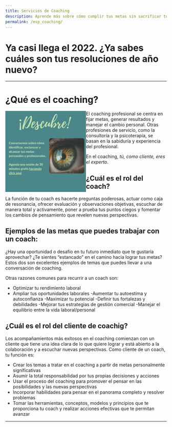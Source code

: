 ```yaml
---
title: Servicios de Coaching
description: Aprende más sobre cómo cumplir tus metas sin sacrificar tu bienestar
permalink: /esp_coaching/
--- 
```

# Ya casi llega el 2022. ¿Ya sabes cuáles son tus resoluciones de año nuevo?

<object data="/assets/files/newyearresolutions.pdf" width="500" height="500" type='application/pdf'></object>

---

# ¿Qué es el coaching?

<a href='https://discover-vmorah.youcanbook.me/' > <img align='left' src='/assets/images/Discover/ESP_Discover.png' width='50%' > </a> El coaching profesional se centra en fijar metas, generar resultados y manejar el cambio personal. Otras profesiones de servicio, como la consultoría y la psicoterapia, se basan en la sabiduría y experiencia del profesional. 

En el coaching, *tú, como cliente, eres el experto*. 

## ¿Cuál es el rol del coach?
La función de tu coach es hacerte preguntas poderosas, actuar como caja de resonancia, ofrecer evaluación y observaciones objetivas, escuchar de manera total y activamente, poner a prueba tus puntos ciegos y fomentar los cambios de pensamiento que revelen nuevas perspectivas.


## Ejemplos de las metas que puedes trabajar con un coach:
¿Hay una oportunidad o desafío en tu futuro inmediato que te gustaría aprovechar? ¿Te sientes “estancado” en el camino hacia lograr tus metas? Estos dos son excelentes ejemplos de temas que puedes llevar a una conversación de coaching.

Otras razones comunes para recurrir a un coach son:
- Optimizar tu rendimiento laboral 
- Ampliar tus oportunidades laborales
-Aumentar tu autoestima y autoconfianza
-Maximizar tu potencial
-Definir tus fortalezas y debilidades
-Mejorar tus estrategias de gestión comercial
-Manejar el equilibrio entre la vida laboral/personal

## ¿Cuál es el rol del cliente de coachig?

Los acompañamientos más exitosos en el coaching comienzan con un cliente que tiene una idea clara de lo que quiere lograr y está abierto a la colaboración y a escuchar nuevas perspectivas. Como cliente de un coach, tu función es:

- Crear los temas a tratar en el coaching a partir de metas personalmente significativas
- Asumir la total responsabilidad por tus propias decisiones y acciones
- Usar el proceso del coaching para promover el pensar en las posibilidades y las nuevas perspectivas
- Incorporar habilidades para pensar en el panorama completo y resolver problemas
- Tomar las herramientas, conceptos, modelos y principios que te proporciona tu coach y realizar acciones efectivas que te permitan avanzar

---
<div data-iframe-width="150" data-iframe-height="270" data-share-badge-id="f7daf1ad-3ad2-4b49-b3b0-995bee037dd8" data-share-badge-host="https://www.credly.com"></div><script type="text/javascript" async src="//cdn.credly.com/assets/utilities/embed.js"></script>



